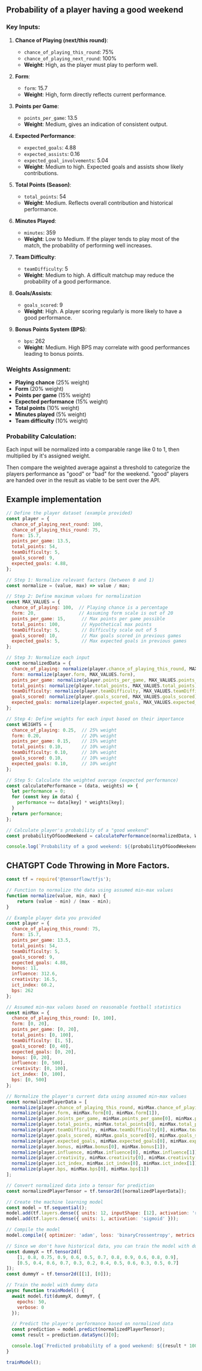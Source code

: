 ## Probability of a player having a good weekend

### Key Inputs:
1. **Chance of Playing (next/this round)**:
   - `chance_of_playing_this_round`: 75%
   - `chance_of_playing_next_round`: 100%
   - **Weight**: High, as the player must play to perform well.

2. **Form**:
   - `form`: 15.7
   - **Weight**: High, form directly reflects current performance.

3. **Points per Game**:
   - `points_per_game`: 13.5
   - **Weight**: Medium, gives an indication of consistent output.

4. **Expected Performance**:
   - `expected_goals`: 4.88
   - `expected_assists`: 0.16
   - `expected_goal_involvements`: 5.04
   - **Weight**: Medium to high. Expected goals and assists show likely contributions.

5. **Total Points (Season)**:
   - `total_points`: 54
   - **Weight**: Medium. Reflects overall contribution and historical performance.

6. **Minutes Played**:
   - `minutes`: 359
   - **Weight**: Low to Medium. If the player tends to play most of the match, the probability of performing well increases.

7. **Team Difficulty**:
   - `teamDifficulty`: 5
   - **Weight**: Medium to high. A difficult matchup may reduce the probability of a good performance.

8. **Goals/Assists**:
   - `goals_scored`: 9
   - **Weight**: High. A player scoring regularly is more likely to have a good performance.

9. **Bonus Points System (BPS)**:
   - `bps`: 262
   - **Weight**: Medium. High BPS may correlate with good performances leading to bonus points.

### Weights Assignment:
- **Playing chance** (25% weight)
- **Form** (20% weight)
- **Points per game** (15% weight)
- **Expected performance** (15% weight)
- **Total points** (10% weight)
- **Minutes played** (5% weight)
- **Team difficulty** (10% weight)

### Probability Calculation:
Each input will be normalized into a comparable range like 0 to 1, then multiplied by it's assigned weight.

Then compare the weighted average against a threshold to categorize the players performance as "good" or "bad" for the weekend. "good" players are handed over in the result as viable to be sent over the API.

## Example implementation
```javascript
// Define the player dataset (example provided)
const player = {
  chance_of_playing_next_round: 100,
  chance_of_playing_this_round: 75,
  form: 15.7,
  points_per_game: 13.5,
  total_points: 54,
  teamDifficulty: 5,
  goals_scored: 9,
  expected_goals: 4.88,
};

// Step 1: Normalize relevant factors (between 0 and 1)
const normalize = (value, max) => value / max;

// Step 2: Define maximum values for normalization
const MAX_VALUES = {
  chance_of_playing: 100,  // Playing chance is a percentage
  form: 20,                // Assuming form scale is out of 20
  points_per_game: 15,      // Max points per game possible
  total_points: 100,        // Hypothetical max points
  teamDifficulty: 5,        // Difficulty scale out of 5
  goals_scored: 10,         // Max goals scored in previous games
  expected_goals: 5,        // Max expected goals in previous games
};

// Step 3: Normalize each input
const normalizedData = {
  chance_of_playing: normalize(player.chance_of_playing_this_round, MAX_VALUES.chance_of_playing),
  form: normalize(player.form, MAX_VALUES.form),
  points_per_game: normalize(player.points_per_game, MAX_VALUES.points_per_game),
  total_points: normalize(player.total_points, MAX_VALUES.total_points),
  teamDifficulty: normalize(player.teamDifficulty, MAX_VALUES.teamDifficulty),
  goals_scored: normalize(player.goals_scored, MAX_VALUES.goals_scored),
  expected_goals: normalize(player.expected_goals, MAX_VALUES.expected_goals),
};

// Step 4: Define weights for each input based on their importance
const WEIGHTS = {
  chance_of_playing: 0.25,  // 25% weight
  form: 0.20,               // 20% weight
  points_per_game: 0.15,    // 15% weight
  total_points: 0.10,       // 10% weight
  teamDifficulty: 0.10,     // 10% weight
  goals_scored: 0.10,       // 10% weight
  expected_goals: 0.10,     // 10% weight
};

// Step 5: Calculate the weighted average (expected performance)
const calculatePerformance = (data, weights) => {
  let performance = 0;
  for (const key in data) {
    performance += data[key] * weights[key];
  }
  return performance;
};

// Calculate player's probability of a "good weekend"
const probabilityOfGoodWeekend = calculatePerformance(normalizedData, WEIGHTS);

console.log(`Probability of a good weekend: ${(probabilityOfGoodWeekend * 100).toFixed(2)}%`);

```

## CHATGPT Code Throwing in More Factors.

```javascript
const tf = require('@tensorflow/tfjs');

// Function to normalize the data using assumed min-max values
function normalize(value, min, max) {
    return (value - min) / (max - min);
}

// Example player data you provided
const player = {
  chance_of_playing_this_round: 75,
  form: 15.7,
  points_per_game: 13.5,
  total_points: 54,
  teamDifficulty: 5,
  goals_scored: 9,
  expected_goals: 4.88,
  bonus: 11,
  influence: 312.6,
  creativity: 16.5,
  ict_index: 60.2,
  bps: 262
};

// Assumed min-max values based on reasonable football statistics
const minMax = {
  chance_of_playing_this_round: [0, 100],
  form: [0, 20],
  points_per_game: [0, 20],
  total_points: [0, 100],
  teamDifficulty: [1, 5],
  goals_scored: [0, 40],
  expected_goals: [0, 20],
  bonus: [0, 20],
  influence: [0, 500],
  creativity: [0, 100],
  ict_index: [0, 100],
  bps: [0, 500]
};

// Normalize the player's current data using assumed min-max values
const normalizedPlayerData = [
  normalize(player.chance_of_playing_this_round, minMax.chance_of_playing_this_round[0], minMax.chance_of_playing_this_round[1]),
  normalize(player.form, minMax.form[0], minMax.form[1]),
  normalize(player.points_per_game, minMax.points_per_game[0], minMax.points_per_game[1]),
  normalize(player.total_points, minMax.total_points[0], minMax.total_points[1]),
  normalize(player.teamDifficulty, minMax.teamDifficulty[0], minMax.teamDifficulty[1]),
  normalize(player.goals_scored, minMax.goals_scored[0], minMax.goals_scored[1]),
  normalize(player.expected_goals, minMax.expected_goals[0], minMax.expected_goals[1]),
  normalize(player.bonus, minMax.bonus[0], minMax.bonus[1]),
  normalize(player.influence, minMax.influence[0], minMax.influence[1]),
  normalize(player.creativity, minMax.creativity[0], minMax.creativity[1]),
  normalize(player.ict_index, minMax.ict_index[0], minMax.ict_index[1]),
  normalize(player.bps, minMax.bps[0], minMax.bps[1])
];

// Convert normalized data into a tensor for prediction
const normalizedPlayerTensor = tf.tensor2d([normalizedPlayerData]);

// Create the machine learning model
const model = tf.sequential();
model.add(tf.layers.dense({ units: 12, inputShape: [12], activation: 'relu' }));
model.add(tf.layers.dense({ units: 1, activation: 'sigmoid' }));

// Compile the model
model.compile({ optimizer: 'adam', loss: 'binaryCrossentropy', metrics: ['accuracy'] });

// Since we don't have historical data, you can train the model with dummy data for demonstration purposes
const dummyX = tf.tensor2d([
    [1, 0.8, 0.75, 0.9, 0.6, 0.5, 0.7, 0.8, 0.9, 0.6, 0.8, 0.9],
    [0.5, 0.4, 0.6, 0.7, 0.3, 0.2, 0.4, 0.5, 0.6, 0.3, 0.5, 0.7]
]);
const dummyY = tf.tensor2d([[1], [0]]);

// Train the model with dummy data
async function trainModel() {
  await model.fit(dummyX, dummyY, {
    epochs: 50,
    verbose: 0
  });

  // Predict the player's performance based on normalized data
  const prediction = model.predict(normalizedPlayerTensor);
  const result = prediction.dataSync()[0];

  console.log(`Predicted probability of a good weekend: ${(result * 100).toFixed(2)}%`);
}

trainModel();
```